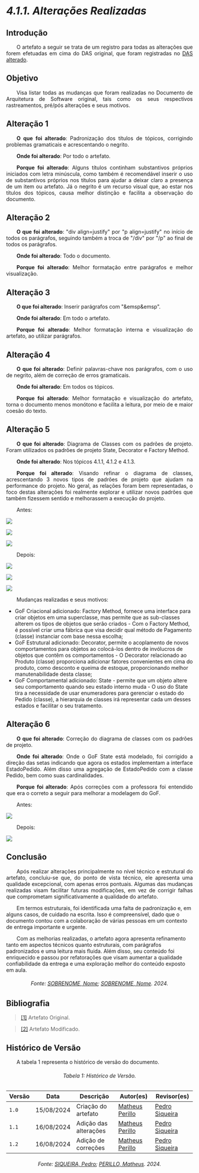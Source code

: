 # **_4.1.1. Alterações Realizadas_**

## **Introdução**

<p align="justify">
&emsp;&emsp;O artefato a seguir se trata de um registro para todas as alterações que forem efetuadas em cima do DAS original, que foram registradas no <a href="">DAS alterado</a>.
</p>

## **Objetivo**

<p align="justify">
&emsp;&emsp;Visa listar todas as mudanças que foram realizadas no Documento de Arquitetura de Software original, tais como os seus respectivos rastreamentos, pré/pós alterações e seus motivos.
</p>

## **Alteração 1**

<p align="justify">
&emsp;&emsp;<b>O que foi alterado</b>: Padronização dos títulos de tópicos, corrigindo problemas gramaticais e acrescentando o negrito.
</p>
<p align="justify">
&emsp;&emsp;<b>Onde foi alterado</b>: Por todo o artefato.
</p>
<p align="justify">
&emsp;&emsp;<b>Porque foi alterado</b>: Alguns títulos continham substantivos próprios iniciados com letra minúscula, como também é recomendável inserir o uso de substantivos próprios nos títulos para ajudar a deixar claro a presença de um item ou artefato. Já o negrito é um recurso visual que, ao estar nos títulos dos tópicos, causa melhor distinção e facilita a observação do documento.
</p>

## **Alteração 2**

<p align="justify">
&emsp;&emsp;<b>O que foi alterado</b>: "div align=justify" por "p align=justify" no início de todos os parágrafos, seguindo também a troca de "/div" por "/p" ao final de todos os parágrafos.
</p>
<p align="justify">
&emsp;&emsp;<b>Onde foi alterado</b>: Todo o documento. 
</p>
<p align="justify">
&emsp;&emsp;<b>Porque foi alterado</b>: Melhor formatação entre parágrafos e melhor visualização.
</p>

## **Alteração 3**

<p align="justify">
&emsp;&emsp;<b>O que foi alterado</b>: Inserir parágrafos com "&emsp&emsp".
</p>
<p align="justify">
&emsp;&emsp;<b>Onde foi alterado</b>: Em todo o artefato.
</p>
<p align="justify">
&emsp;&emsp;<b>Porque foi alterado</b>: Melhor formatação interna e visualização do artefato, ao utilizar parágrafos.
</p>

## **Alteração 4**

<p align="justify">
&emsp;&emsp;<b>O que foi alterado</b>: Definir palavras-chave nos parágrafos, com o uso de negrito, além de correção de erros gramaticais.
</p>
<p align="justify">
&emsp;&emsp;<b>Onde foi alterado</b>: Em todos os tópicos.
</p>
<p align="justify">
&emsp;&emsp;<b>Porque foi alterado</b>: Melhor formatação e visualização do artefato, torna o documento menos monótono e facilita a leitura, por meio de e maior coesão do texto.
</p>

## **Alteração 5**

<p align="justify">
&emsp;&emsp;<b>O que foi alterado</b>: Diagrama de Classes com os padrões de projeto. Foram utilizados os padrões de projeto State, Decorator e Factory Method.
</p>
<p align="justify">
&emsp;&emsp;<b>Onde foi alterado</b>: Nos tópicos 4.1.1, 4.1.2 e 4.1.3.
</p>
<p align="justify">
&emsp;&emsp;<b>Porque foi alterado</b>: Visando refinar o diagrama de classes, acrescentando 3 novos tipos de padrões de projeto que ajudam na performance do projeto. No geral, as relações foram bem representadas, o foco destas alterações foi realmente explorar e utilizar novos padrões que também fizessem sentido e melhorassem a execução do projeto.
</p>

<p align="justify">
&emsp;&emsp;Antes: 
</p>

![](../images/diagrama-observer-adapter-ANTES.jpg)

![](../images/diagramaComposite-ANTES.png)

![](../images/Strategy-ANTES.png)

<p align="justify">
&emsp;&emsp;Depois: 
</p>

![](../images/GoFDecoratorProduto.png)

![](../images/GoFFactoryPagamento.png)

![](../images/GoFStatePedido.png)

<p align="justify">
&emsp;&emsp;Mudanças realizadas e seus motivos: 
<ul>
<li>GoF Criacional adicionado: Factory Method, fornece uma interface para criar objetos em uma superclasse, mas permite que as sub-classes alterem os tipos de objetos que serão criados - Com o Factory Method, é possível criar uma fábrica que visa decidir qual método de Pagamento (classe) instanciar com base nessa escolha;</li>
<li>GoF Estrutural adicionado: Decorator, permite o acoplamento de novos comportamentos para objetos ao colocá-los dentro de invólucros de objetos que contêm os comportamentos - O Decorator relacionado ao Produto (classe) proporciona adicionar fatores convenientes em cima do produto, como desconto e queima de estoque, proporcionando melhor manutenabilidade desta classe;</li>
<li>GoF Comportamental adicionado: State - permite que um objeto altere seu comportamento quando seu estado interno muda - O uso do State tira a necessidade de usar enumeradores para gerenciar o estado do Pedido (classe), a hierarquia de classes irá representar cada um desses estados e facilitar o seu tratamento.</li>
</ul>

## **Alteração 6**

<p align="justify">
&emsp;&emsp;<b>O que foi alterado</b>: Correção do diagrama de classes com os padrões de projeto.
</p>
<p align="justify">
&emsp;&emsp;<b>Onde foi alterado</b>: Onde o GoF State está modelado, foi corrigido a direção das setas indicando que agora os estados implementam a interface EstadoPedido. Além disso uma agregação de EstadoPedido com a classe Pedido, bem como suas cardinalidades.
</p>
<p align="justify">
&emsp;&emsp;<b>Porque foi alterado</b>: Após correções com a professora foi entendido que era o correto a seguir para melhorar a modelagem do GoF.
</p>

<p align="justify">
&emsp;&emsp;Antes: 
</p>

![](../images/GoFStatePedido.png)

<p align="justify">
&emsp;&emsp;Depois: 
</p>

![](../images/GoFStatePedido_v2.png)

## **Conclusão**

<p align="justify">
&emsp;&emsp;Após realizar alterações principalmente no nível técnico e estrutural do artefato, concluiu-se que, do ponto de vista técnico, ele apresenta uma qualidade excepcional, com apenas erros pontuais. Algumas das mudanças realizadas visam facilitar futuras modificações, em vez de corrigir falhas que comprometam significativamente a qualidade do artefato.

&emsp;&emsp;Em termos estruturais, foi identificada uma falta de padronização e, em alguns casos, de cuidado na escrita. Isso é compreensível, dado que o documento contou com a colaboração de várias pessoas em um contexto de entrega importante e urgente.

&emsp;&emsp;Com as melhorias realizadas, o artefato agora apresenta refinamento tanto em aspectos técnicos quanto estruturais, com parágrafos padronizados e uma leitura mais fluida. Além disso, seu conteúdo foi enriquecido e passou por refatorações que visam aumentar a qualidade confiabilidade da entrega e uma exploração melhor do conteúdo exposto em aula.

</p>

<h6 align="center">Fonte: <a href="https://github.com/fulanodetal">SOBRENOME, Nome</a>; <a href="https://github.com/fulanodetal">SOBRENOME, Nome</a>. 2024.</h6>

## **Bibliografia**

> <a href="https://unbarqdsw2023-2.github.io/2023.2_G4_ProjetoAmericanas/#/ArquiteturaReutilizacao/4.1.PadroesArquiteturais">[1]</a> Artefato Original.

> <a href="https://Link_da_fonte">[2]</a> Artefato Modificado.

## **Histórico de Versão**

<p align="justify">
&emsp;&emsp;A tabela 1 representa o histórico de versão do documento.
</p>

<h6 align="center">Tabela 1: Histórico de Versão.</h6>
<div align="center">

| Versão | Data       | Descrição             | Autor(es)                                            | Revisor(es)                                   |
| ------ | ---------- | --------------------- | ---------------------------------------------------- | --------------------------------------------- |
| `1.0`  | 15/08/2024 | Criação do artefato   | [Matheus Perillo](https://github.com/MatheusPerillo) | [Pedro Siqueira](https://github.com/PedroSiq) |
| `1.1`  | 16/08/2024 | Adição das alterações | [Matheus Perillo](https://github.com/MatheusPerillo) | [Pedro Siqueira](https://github.com/PedroSiq) |
| `1.2`  | 16/08/2024 | Adição de correções   | [Matheus Perillo](https://github.com/MatheusPerillo) | [Pedro Siqueira](https://github.com/PedroSiq) |

</div>
<h6 align="center">Fonte: <a href="https://github.com/PedroSiq">SIQUEIRA, Pedro</a>; <a href="https://github.com/MatheusPerillo">PERILLO, Matheus</a>. 2024.</h6>

